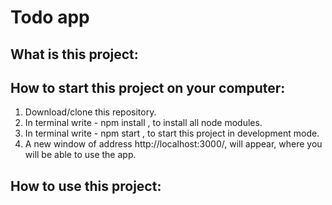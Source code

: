 # Todo app

## What is this project:

## How to start this project on your computer:

1. Download/clone this repository.
2. In terminal write - npm install , to install all node modules.
3. In terminal write - npm start , to start this project in development mode.
4. A new window of address http://localhost:3000/, will appear, where you will be able to use the app.

## How to use this project:
